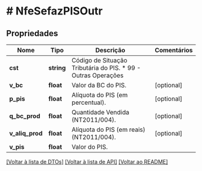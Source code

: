 # # NfeSefazPISOutr

## Propriedades

Nome | Tipo | Descrição | Comentários
------------ | ------------- | ------------- | -------------
**cst** | **string** | Código de Situação Tributária do PIS.  * 99 - Outras Operações |
**v_bc** | **float** | Valor da BC do PIS. | [optional]
**p_pis** | **float** | Alíquota do PIS (em percentual). | [optional]
**q_bc_prod** | **float** | Quantidade Vendida (NT2011/004). | [optional]
**v_aliq_prod** | **float** | Alíquota do PIS (em reais) (NT2011/004). | [optional]
**v_pis** | **float** | Valor do PIS. |

[[Voltar à lista de DTOs]](../../README.md#models) [[Voltar à lista de API]](../../README.md#endpoints) [[Voltar ao README]](../../README.md)

